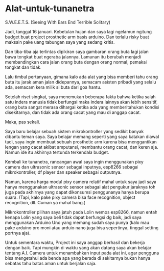 # Alat-untuk-tunanetra
S.W.E.E.T.S. (Seeing With Ears End Terrible Solitary)



Jadi, tanggal 16 januari. Kebetulan hujan dan saya lagi ngelamun ngitung budget buat project prosthetic arm basis arduino. Dan terlalu risky buat maksain pake uang tabungan saya yang sedang kritis.

Dan tiba-tiba aja terlintas dipikiran saya gambaran orang buta lagi jalan bawa tongkat buat ngeraba jalannya. Lamunan itu berubah menjadi membandingkan cara jalan orang buta dengan orang normal, pemakai tongkat dan tidak.

Lalu timbul pertanyaan, gimana kalo ada alat yang bisa memberi tahu orang buta itu jarak aman jalan didepannya, semacam asisten pribadi yang selalu ada, semacam kera milik si buta dari goa hantu.

Setelah riset singkat, saya menemukan beberapa fakta bahwa ketika salah satu indera manusia tidak berfungsi maka indera lainnya akan lebih sensitif, orang buta sangat merasa dihargai ketika ada yang memberitahukan kondisi disekitarnya, dan tidak ada orang cacat yang mau di anggap cacat.

Maka, pas sekali.

Saya baru belajar sebuah sistem mikrokontroller yang sedikit banyak dibantu teman saya. Saya belajar memang seperti yang saya katakan diawal tadi, saya ingin membuat sebuah prosthetic arm karena bisa menggantikan lengan yang cacat akibat amputansi, membantu orang cacat, dan keren aja. Namun ide itu akhirnya tertunda terkendala budget. 

Kembali ke tunanetra, rancangan awal saya ingin menggunakan pixy camera dan ultrasonic sensor sebagai inputnya, esp8266 sebagai mikrokontroller, df player dan speaker sebagai outputnya. 

Namun, karena harga modul pixy camera relatif mahal untuk saya jadi saya hanya menggunakan ultrasonic sensor sebagai alat pengukur jaraknya toh juga pada akhirnya yang dapat dikonsumsi penggunanya hanya berupa suara. (Tapi, kalo pake pixy camera bisa face recognition, object recognition, dll. Cuman ya mahal bang.)

Mikrokontroller pilihan saya jatuh pada Lolin wemos esp8266, namun entah kenapa Lolin yang saya beli tidak dapat berfungsi dg baik, jadi saya menggunakan Arduino Uno yang memang sudah saya punya (kalo mau pake arduino pro moni atau arduio nano juga bisa sepertinya, tinggal setting portnya aja).



Untuk sementara waktu, Project ini saya anggap berhasil dan bekerja dengan baik. Tapi mungkin di waktu yang akan datang saya akan belajar tentang A.I. Camera untuk menambahkan input pada alat ini, agar pengguna bisa mengetahui ada benda apa yang berada di sekitarnya bukan hanya sebatas tahu batas aman untuk berjalan saja. 
